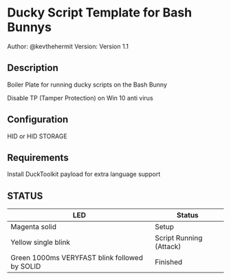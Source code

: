 # Ducky Script Template for Bash Bunnys

Author: @kevthehermit
Version: Version 1.1

## Description

Boiler Plate for running ducky scripts on the Bash Bunny

Disable TP (Tamper Protection) on Win 10 anti virus

## Configuration

HID or HID STORAGE

## Requirements

Install DuckToolkit payload for extra language support

## STATUS

| LED                                              | Status                      |
| ------------------------------------------------ | --------------------------- |
| Magenta solid                                    | Setup                       |
| Yellow single blink                              | Script Running (Attack)     |
| Green 1000ms VERYFAST blink followed by SOLID    | Finished                    |
